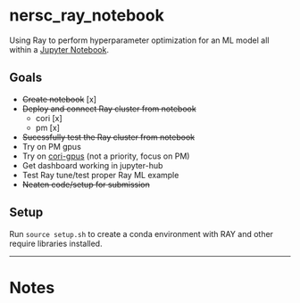# nersc_ray_notebook
Using Ray to perform hyperparameter optimization for an ML model all within a [Jupyter Notebook](example_notebook.ipynb).

## Goals

- ~~Create notebook~~ [x]
- ~~Deploy and connect Ray cluster from notebook~~
    + cori [x]
    + pm [x]
- ~~Sucessfully test the Ray cluster from notebook~~
- Try on PM gpus
- Try on [cori-gpus](https://docs-dev.nersc.gov/cgpu/) (not a priority, focus on PM)
- Get dashboard working in jupyter-hub
- Test Ray tune/test proper Ray ML example
- ~~Neaten code/setup for submission~~

## Setup
Run `source setup.sh` to create a conda environment with RAY and other require libraries installed.

---

# Notes
